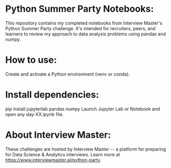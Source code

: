 # Python Summer Party Notebooks:
This repository contains my completed notebooks from Interview Master's Python Summer Party challenge. It's intended for recruiters, peers, and learners to review my approach to data analysis problems using pandas and numpy.

# How to use:
Create and activate a Python environment (venv or conda).

# Install dependencies:
pip install jupyterlab pandas numpy
Launch Jupyter Lab or Notebook and open any day-XX.ipynb file.

# About Interview Master:
These challenges are hosted by Interview Master -- a platform for preparing for Data Science & Analytics interviews. Learn more at https://www.interviewmaster.ai/python-party.
